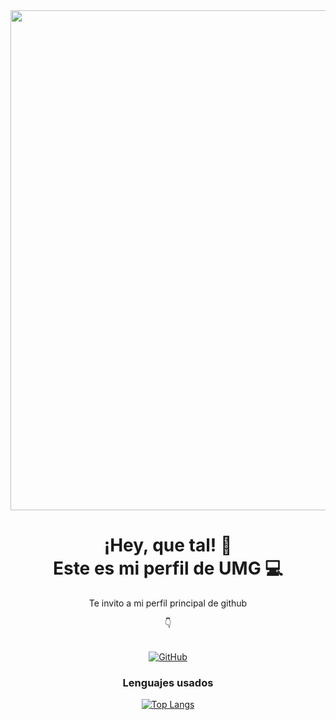 <div id="header" align="center">
  <img src="https://github.com/danielumg22-269/danielumg22-269/blob/main/bannerUMG.png" width="800"/>
</div>
<h1 id="welcome" align="center">
  ¡Hey, que tal! 👋<br>
  Este es mi perfil de UMG 💻
</h1>

<div id="badges" align="center">
<p>Te invito a mi perfil principal de github</p>
<span>👇</span>
<br><br>

[![GitHub](https://img.shields.io/badge/GitHub-100000?style=for-the-badge&logo=github&logoColor=white)](https://github.com/Noriega402/)
  
  ### Lenguajes usados
  [![Top Langs](https://github-readme-stats.vercel.app/api/top-langs/?username=DanielNoriegaUMG&layout=compact)](https://github.com/DanielNoriegaUMG/)

</div>
